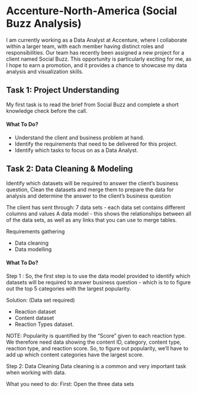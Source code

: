 # Accenture-North-America (Social Buzz Analysis)
I am currently working as a Data Analyst at Accenture, where I collaborate within a larger team, with each member having distinct roles and responsibilities. Our team has recently been assigned a new project for a client named Social Buzz. This opportunity is particularly exciting for me, as I hope to earn a promotion, and it provides a chance to showcase my data analysis and visualization skills.

## Task 1: Project Understanding
My first task is to read the brief from Social Buzz and complete a short knowledge check before the call. 

####  What To Do?
- Understand the client and business problem at hand.
- Identify the requirements that need to be delivered for this project.
- Identify which tasks to focus on as a Data Analyst.


## Task 2: Data Cleaning & Modeling
Identify which datasets will be required to answer the client’s business question, Clean the datasets and merge them to prepare the data for analysis and determine the answer to the client’s business question

The client has sent through:
7 data sets - each data set contains different columns and values
A data model - this shows the relationships between all of the data sets, as well as any links that you can use to merge tables.

Requirements gathering
- Data cleaning
- Data modelling

####  What To Do?
Step 1 : So, the first step is to use the  data model provided to identify which datasets will be required to answer business question - which is to to figure out the top 5 categories with the largest popularity.

Solution: (Data set required)
- Reaction dataset
- Content dataset
- Reaction Types dataset.

NOTE: Popularity is quantified by the “Score” given to each reaction type. We therefore need data showing the content ID, category, content type, reaction type, and reaction score. So, to figure out popularity, we’ll have to add up which content categories have the largest score.

Step 2: Data Cleaning
Data cleaning is a common and very important task when working with data.

What you need to do:
First: Open the three data sets
